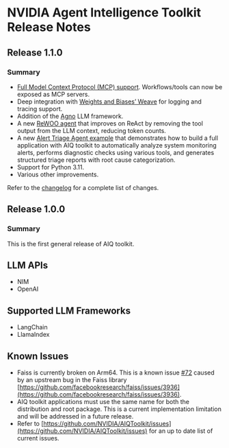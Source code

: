 <!--
SPDX-FileCopyrightText: Copyright (c) 2025, NVIDIA CORPORATION & AFFILIATES. All rights reserved.
SPDX-License-Identifier: Apache-2.0

Licensed under the Apache License, Version 2.0 (the "License");
you may not use this file except in compliance with the License.
You may obtain a copy of the License at

http://www.apache.org/licenses/LICENSE-2.0

Unless required by applicable law or agreed to in writing, software
distributed under the License is distributed on an "AS IS" BASIS,
WITHOUT WARRANTIES OR CONDITIONS OF ANY KIND, either express or implied.
See the License for the specific language governing permissions and
limitations under the License.
-->

# NVIDIA Agent Intelligence Toolkit Release Notes

## Release 1.1.0
### Summary
* [Full Model Context Protocol (MCP) support](https://github.com/NVIDIA/AIQToolkit/blob/v1.1.0/docs/source/workflows/mcp/index.md). Workflows/tools can now be exposed as MCP servers.
* Deep integration with [Weights and Biases’ Weave](https://github.com/NVIDIA/AIQToolkit/blob/v1.1.0/docs/source/workflows/observe/observe-workflow-with-weave.md) for logging and tracing support.
* Addition of the [Agno](https://github.com/NVIDIA/AIQToolkit/blob/v1.1.0/examples/agno_personal_finance/README.md) LLM framework.
* A new [ReWOO agent](https://github.com/NVIDIA/AIQToolkit/blob/v1.1.0/examples/agents/rewoo/README.md) that improves on ReAct by removing the tool output from the LLM context, reducing token counts.
* A new [Alert Triage Agent example](https://github.com/NVIDIA/AIQToolkit/blob/v1.1.0/examples/alert_triage_agent/README.md) that demonstrates how to build a full application with AIQ toolkit to automatically analyze system monitoring alerts, performs diagnostic checks using various tools, and generates structured triage reports with root cause categorization.
* Support for Python 3.11.
* Various other improvements.

Refer to the [changelog](https://github.com/NVIDIA/AIQToolkit/blob/v1.1.0/CHANGELOG.md) for a complete list of changes.

## Release 1.0.0
### Summary
This is the first general release of AIQ toolkit.

## LLM APIs
- NIM
- OpenAI

## Supported LLM Frameworks
- LangChain
- LlamaIndex

## Known Issues
- Faiss is currently broken on Arm64. This is a known issue [#72](https://github.com/NVIDIA/AIQToolkit/issues/72) caused by an upstream bug in the Faiss library [https://github.com/facebookresearch/faiss/issues/3936](https://github.com/facebookresearch/faiss/issues/3936).
- AIQ toolkit applications must use the same name for both the distribution and root package. This is a current implementation limitation and will be addressed in a future release.
- Refer to [https://github.com/NVIDIA/AIQToolkit/issues](https://github.com/NVIDIA/AIQToolkit/issues) for an up to date list of current issues.
